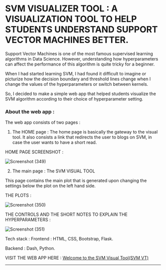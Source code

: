# SVM VISUALIZER TOOL : A VISUALIZATION TOOL TO HELP STUDENTS UNDERSTAND SUPPORT VECTOR MACHINES BETTER.
Support Vector Machines is one of the most famous supervised learning algorithms in Data Science.
However, understanding how hyperparameters can affect the performance of this algorithm is quite tricky for a beginner.

When I had started learning SVM, I had found it difficult to imagine or picturize how the decision boundary and threshold lines change when I change the values of the hyperparameters or switch between kernels.

So, I decided to make a simple web app that helped students visualize the SVM algorithm according to their choice of hyperparameter setting.

### About the web app :
The web app consists of two pages :

1. The HOME page : The home page is basically the gateway to the visual tool. It also consists a link that redirects the user to blogs on SVM, in case the user wants to have a short read.

HOME PAGE SCREENSHOT :

![Screenshot (349)](https://user-images.githubusercontent.com/49288068/94067686-de8b7c00-fe0b-11ea-9522-14f3a09e98e2.png)

2. The main page : The SVM VISUAL TOOL

This page contains the main plot that is generated upon changing the settings below the plot on the left hand side.

THE PLOTS :

![Screenshot (350)](https://user-images.githubusercontent.com/49288068/94067700-e3503000-fe0b-11ea-8cf5-85d8449358e6.png)

THE CONTROLS AND THE SHORT NOTES TO EXPLAIN THE HYPERPARAMETERS :

![Screenshot (351)](https://user-images.githubusercontent.com/49288068/94067718-e814e400-fe0b-11ea-8a4b-c8be6819846e.png)

Tech stack :
Frontend : HTML, CSS, Bootstrap, Flask.

Backend : Dash, Python.

VISIT THE WEB APP HERE : [Welcome to the SVM Visual Tool(SVM VT)](https://svm-main.herokuapp.com/)

________________________________________________________________________________________________________________________________________________________________________________
